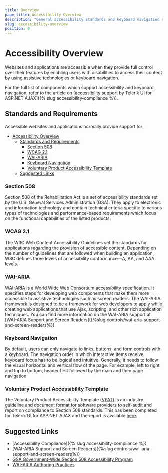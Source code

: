 ```yaml
---
title: Overview
page_title: Accessibility Overview
description: "General accessibility standards and keyboard navigation requirements for web applications and their support by Telerik UI for ASP.NET AJAX"
slug: accessibility-overview
position: 0
---
```


# Accessibility Overview

Websites and applications are accessible when they provide full control over their features by enabling users with disabilities to access their content by using assistive technologies or keyboard navigation.

For the full list of components which support accessibility and keyboard navigation, refer to the article on [accessibility support by Telerik UI for ASP.NET AJAX]({% slug accessibility-compliance %}).

## Standards and Requirements

Accessible websites and applications normally provide support for:

- [Accessibility Overview](#accessibility-overview)
  - [Standards and Requirements](#standards-and-requirements)
    - [Section 508](#section-508)
    - [WCAG 2.1](#wcag-21)
    - [WAI-ARIA](#wai-aria)
    - [Keyboard Navigation](#keyboard-navigation)
    - [Voluntary Product Accessibility Template](#voluntary-product-accessibility-template)
  - [Suggested Links](#suggested-links)

### Section 508

Section 508 of the Rehabilitation Act is a set of accessibility standards set by the U.S. General Services Administration (GSA). They apply to electronic and information technology and contain technical criteria specific to various types of technologies and performance-based requirements which focus on the functional capabilities of the listed products.

### WCAG 2.1

The W3C Web Content Accessibility Guidelines set the standards for applications regarding the provision of accessible content. Depending on the number of guidelines that are followed when building an application, W3C defines three levels of accessibility conformance&mdash;A, AA, and AAA levels.

### WAI-ARIA

WAI-ARIA is a World Wide Web Consortium accessibility specification. It specifies steps for developing web components that make them more accessible to assistive technologies such as screen readers. The WAI-ARIA framework is designed to be a framework for web developers to apply while creating web applications that use Ajax, scripting, and other rich application techniques. You can find more information on the WAI-ARIA support at [WAI-ARIA Support and Screen Readers]({%slug controls/wai-aria-support-and-screen-readers%}).

### Keyboard Navigation

By default, users can only navigate to links, buttons, and form controls with a keyboard. The navigation order in which interactive items receive keyboard focus has to be logical and intuitive. Generally, it needs to follow the visual horizontal and vertical flow of the page. For example, left to right and top to bottom, header first followed by the main and then page navigation.

### Voluntary Product Accessibility Template

The Voluntary Product Accessibility Template ([VPAT](https://www.section508.gov/sell/vpat/)) is an industry guideline and document format for software providers to self-audit and report on compliance to Section 508 standards. This has been completed for Telerik UI for ASP.NET AJAX and the report is available [here](https://d585tldpucybw.cloudfront.net/docs/default-source/blogs-docs/vpat2.4revint(march2022)-telerik.ui.for.aspnet.ajax-.docx?sfvrsn=71cd5e86_3).


## Suggested Links

* [Accessibility Compliance]({% slug accessibility-compliance %})
* [WAI-ARIA Support and Screen Readers]({%slug controls/wai-aria-support-and-screen-readers%})
* [GSA Government-Wide Section 508 Accessibility Program](https://www.access-board.gov/law/ra.html#section-508-federal-electronic-and-information-technology)
* [WAI-ARIA Authoring Practices](https://www.w3.org/TR/wai-aria-practices/)

 
